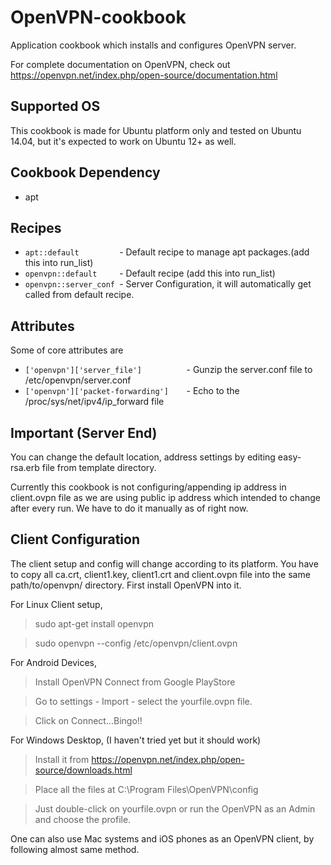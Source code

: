 # OpenVPN-cookbook
Application cookbook which installs and configures
OpenVPN server. 

For complete documentation on OpenVPN, check out
https://openvpn.net/index.php/open-source/documentation.html

## Supported OS

This cookbook is made for Ubuntu platform only and tested on Ubuntu 14.04, but it's expected to work on Ubuntu 12+ as well.

## Cookbook Dependency 

- apt

## Recipes

- `apt::default         `- Default recipe to manage apt packages.(add this into run_list)
- `openvpn::default     `- Default recipe (add this into run_list)
- `openvpn::server_conf `- Server Configuration, it will automatically get called from default recipe.

## Attributes

 Some of core attributes are
- `['openvpn']['server_file']          `- Gunzip the server.conf file to /etc/openvpn/server.conf
- `['openvpn']['packet-forwarding']    `- Echo to the /proc/sys/net/ipv4/ip_forward file

## Important (Server End)

You can change the default location, address settings by editing easy-rsa.erb file from template directory.

Currently this cookbook is not configuring/appending ip address in client.ovpn file as we are using public ip address which intended to change after every run. We have to do it manually as of right now. 

## Client Configuration

The client setup and config will change according to its platform. You have to copy all ca.crt, client1.key, client1.crt and client.ovpn file into the same path/to/openvpn/ directory. First install OpenVPN into it.

For Linux Client setup,
> sudo apt-get install openvpn

> sudo openvpn --config /etc/openvpn/client.ovpn    

For Android Devices,
> Install OpenVPN Connect from Google PlayStore

> Go to settings - Import - select the yourfile.ovpn file.

> Click on Connect...Bingo!!

For Windows Desktop, (I haven't tried yet but it should work)
> Install it from https://openvpn.net/index.php/open-source/downloads.html

> Place all the files at C:\Program Files\OpenVPN\config

> Just double-click on yourfile.ovpn or run the OpenVPN as an Admin and choose the profile.

One can also use Mac systems and iOS phones as an OpenVPN client, by following almost same method.